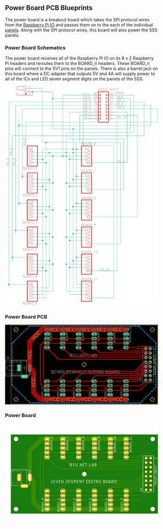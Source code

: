 ## Power Board PCB Blueprints

The power board is a breakout board which takes the SPI protocol wires from the [Raspberry Pi IO](Raspberry%20Pi%20IO.md) and passes them on to the each of the individual [panels](Panel.md). Along with the SPI protocol wires, this board will also power the SSS panels.

### Power Board Schematics

The power board receives all of the Raspberry Pi IO on its 8 x 2 Raspberry Pi headers and reroutes them to the BOARD_n headers. These BOARD_n pins will connect to the SV1 pins on the panels. There is also a barrel jack on this board where a DC adapter that outputs 5V and 4A will supply power to all of the ICs and LED seven segment digits on the panels of the SSS.

![power-board-sch-sss](../assets/power-board-sch-sss.png)

### Power Board PCB
![power-board-pcb-sss](../assets/power-board-pcb-sss.png)

### Power Board
![power-board-sss](../assets/power-board-sss.png)